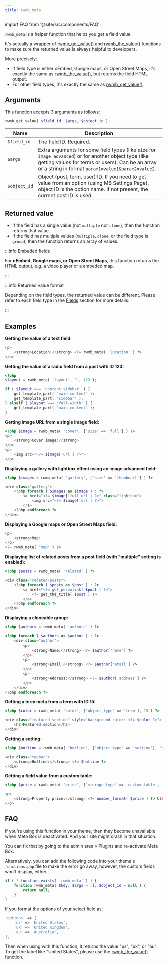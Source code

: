 ```yaml
---
title: rwmb_meta
---
```


import FAQ from '@site/src/components/FAQ';

`rwmb_meta` is a helper function that helps you get a field value.

It's actually a wrapper of [rwmb_get_value()](/functions/rwmb-get-value/) and [rwmb_the_value()](/functions/rwmb-the-value/) functions to make sure the returned value is always helpful to developers.

More precisely:
- If field type is either oEmbed, Google maps, or Open Street Maps, it's exactly the same as [rwmb_the_value()](/functions/rwmb-the-value/), but returns the field HTML output.
- For other field types, it's exactly the same as [rwmb_get_value()](/functions/rwmb-get-value/).

## Arguments

This function accepts 3 arguments as follows:

```php
rwmb_get_value( $field_id, $args, $object_id );
```

Name|Description
---|---
`$field_id`|The field ID. Required.
`$args`|Extra arguments for some field types (like `size` for `image_advanced`) or for another object type (like getting values for terms or users). Can be an array or a string in format `param1=value1&param2=value2`.
`$object_id`|Object (post, term, user) ID. If you need to get value from an option (using MB Settings Page), object ID is the option name. If not present, the current post ID is used.

## Returned value

- If the field has a single value (not `multiple` nor `clone`), then the function returns that value.
- If the field has multiple values (`multiple`, `clone`, or the field type is `group`), then the function returns an array of values.

:::info Embeded fields

For **oEmbed, Google maps, or Open Street Maps**, this function returns the HTML output, e.g. a video player or a embeded map.

:::

:::info Returned value format

Depending on the field types, the returned value can be different. Please refer to each field type in the [Fields](/fields/) section for more details.

:::

## Examples

**Getting the value of a text field:**

```php
<p>
    <strong>Location:</strong> <?= rwmb_meta( 'location' ) ?>
</p>
```

**Getting the value of a radio field from a post with ID 123:**

```php
<?php
$layout = rwmb_meta( 'layout', '', 123 );

if ( $layout === 'content-sidebar' ) {
    get_template_part( 'main-content' );
    get_template_part( 'sidebar' );
} elseif ( $layout === 'full-width' ) {
    get_template_part( 'main-content' );
}
```

**Getting image URL from a single image field:**

```php
<?php $image = rwmb_meta( 'cover', ['size' => 'full'] ) ?>
<p>
    <strong>Cover image:</strong>
</p>
<p>
    <img src="<?= $image['url'] ?>">
</p>
```

**Displaying a gallery with lightbox effect using an image advanced field:**

```php
<?php $images = rwmb_meta( 'gallery', ['size' => 'thumbnail'] ) ?>

<div class="gallery">
    <?php foreach ( $images as $image ) : ?>
        <a href="<?= $image['full_url'] ?>" class="lightbox">
            <img src="<?= $image['url'] ?>">
        </a>
    <?php endforeach ?>
</div>
```

**Displaying a Google maps or Open Street Maps field:**

```php
<p>
    <strong>Map:
</p>
<?= rwmb_meta( 'map' ) ?>
```

**Displaying list of related posts from a post field (with "multiple" setting is enabled):**

```php
<?php $posts = rwmb_meta( 'related' ) ?>

<div class="related-posts">
    <?php foreach ( $posts as $post ) : ?>
        <a href="<?= get_permalink( $post ) ?>">
            <?= get_the_title( $post ) ?>
        </a>
    <?php endforeach ?>
</div>
```

**Displaying a cloneable group:**

```php
<?php $authors = rwmb_meta( 'authors' ) ?>

<?php foreach ( $authors as $author ) : ?>
    <div class="author">
        <p>
            <strong>Name:</strong> <?= $author['name'] ?>
        </p>
        <p>
            <strong>Email:</strong> <?= $author['email'] ?>
        </p>
        <p>
            <strong>Address:</strong> <?= $author['address'] ?>
        </p>
    </div>
<?php endforeach ?>
```

**Getting a term meta from a term with ID 15:**

```php
<?php $color = rwmb_meta( 'color', ['object_type' => 'term'], 15 ) ?>

<div class="featured-section" style="background-color: <?= $color ?>">
    <h2>Featured section</h2>
</div>
```

**Getting a setting:**

```php
<?php $hotline = rwmb_meta( 'hotline', ['object_type' => 'setting'], 'site_option' ) ?>

<div class="topbar">
    <strong>Hotline:</strong> <?= $hotline ?>
</div>
```

**Getting a field value from a custom table:**

```php
<?php $price = rwmb_meta( 'price', ['storage_type' => 'custom_table', 'table' => 'properties'], 15 ) ?>

<p>
    <strong>Property price:</strong> <?= number_format( $price ) ?> USD
</p>
```

## FAQ

<FAQ question="Why does my site crash when I deactivate Meta Box?">

If you're using this function in your theme, then they become unavailable when Meta Box is deactivated. And your site might crash in that situation.

You can fix that by going to the admin area » Plugins and re-activate Meta Box.

Alternatively, you can add the following code into your theme's `functions.php` file to make the error go away, however, the custom fields won't display, either.

```php
if ( ! function_exists( 'rwmb_meta' ) ) {
    function rwmb_meta( $key, $args = [], $object_id = null ) {
        return null;
    }
}
```

</FAQ>

<FAQ question="Why can't I get the label for a select field?">

If you format the options of your select field as:

```php
'options' => [
    'us' => 'United States',
    'uk' => 'United Kingdom',
    'au' => 'Australia',
],
```

Then when using with this function, it returns the value "us", "uk", or "au". To get the label like "United States", please use the [rwmb_the_value()](/functions/rwmb-the-value/) function.

</FAQ>